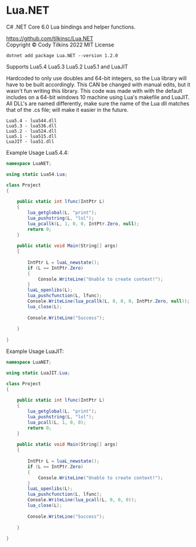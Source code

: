 # Lua.NET
C# .NET Core 6.0 Lua bindings and helper functions.

https://github.com/tilkinsc/Lua.NET  
Copyright © Cody Tilkins 2022 MIT License  

```
dotnet add package Lua.NET --version 1.2.0
```

Supports Lua5.4 Lua5.3 Lua5.2 Lua5.1 and LuaJIT  

Hardcoded to only use doubles and 64-bit integers, so the Lua library will have to be built accordingly. This CAN be changed with manual edits, but it wasn't fun writing this library. This code was made with with the default includes on a 64-bit windows 10 machine using Lua's makefile and LuaJIT. All DLL's are named differently, make sure the name of the Lua dll matches that of the .cs file; will make it easier in the future.
```
Lua5.4 - lua544.dll
Lua5.3 - lua536.dll
Lua5.2 - lua524.dll
Lua5.1 - lua515.dll
LuaJIT - lua51.dll
```

Example Usage Lua5.4.4:
```C#
namespace LuaNET;

using static Lua54.Lua;

class Project
{
	
	public static int lfunc(IntPtr L)
	{
		lua_getglobal(L, "print");
		lua_pushstring(L, "lol");
		lua_pcallk(L, 1, 0, 0, IntPtr.Zero, null);
		return 0;
	}
	
	public static void Main(String[] args)
	{
		
		IntPtr L = luaL_newstate();
		if (L == IntPtr.Zero)
		{
			Console.WriteLine("Unable to create context!");
		}
		luaL_openlibs(L);
		lua_pushcfunction(L, lfunc);
		Console.WriteLine(lua_pcallk(L, 0, 0, 0, IntPtr.Zero, null));
		lua_close(L);
		
		Console.WriteLine("Success");
		
	}
	
}
```

Example Usage LuaJIT:
```C#
namespace LuaNET;

using static LuaJIT.Lua;

class Project
{
	
	public static int lfunc(IntPtr L)
	{
		lua_getglobal(L, "print");
		lua_pushstring(L, "lol");
		lua_pcall(L, 1, 0, 0);
		return 0;
	}
	
	public static void Main(String[] args)
	{
		
		IntPtr L = luaL_newstate();
		if (L == IntPtr.Zero)
		{
			Console.WriteLine("Unable to create context!");
		}
		luaL_openlibs(L);
		lua_pushcfunction(L, lfunc);
		Console.WriteLine(lua_pcall(L, 0, 0, 0));
		lua_close(L);
		
		Console.WriteLine("Success");
		
	}
	
}
```
